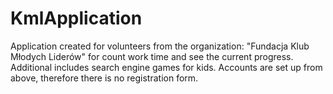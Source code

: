 # KmlApplication
Application created for volunteers from the organization: "Fundacja Klub Młodych Liderów" for count work time and see the current progress. 
Additional includes search engine games for kids. Accounts are set up from above, therefore there is no registration form.
